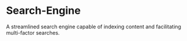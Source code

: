 # Search-Engine
A streamlined search engine capable of indexing content and facilitating multi-factor searches.
